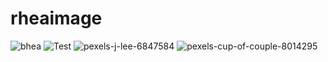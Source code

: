 # rheaimage
![bhea](https://user-images.githubusercontent.com/98301579/150730539-7492453d-740c-4d42-9666-b9625695661c.png)
![Test](https://user-images.githubusercontent.com/98301579/150959680-fb18121f-b6e1-4bd8-8567-e93cecb6593c.jpg)
![pexels-j-lee-6847584](https://user-images.githubusercontent.com/98301579/150994089-4f3ad67b-f955-4c33-b2e5-d580150c9151.jpg)
![pexels-cup-of-couple-8014295](https://user-images.githubusercontent.com/98301579/150994615-14b94f64-a5e9-4be8-ab15-ab12e395eddf.jpg)
